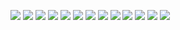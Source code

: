[![](https://github-readme-stats.vercel.app/api/pin/?username=FayasNoushad&repo=Pet-Names)](https://github.com/FayasNoushad/Pet-Names)
[![](https://github-readme-stats.vercel.app/api/pin/?username=FayasNoushad&repo=Dog-Facts)](https://github.com/FayasNoushad/Dog-Facts)
[![](https://github-readme-stats.vercel.app/api/pin/?username=FayasNoushad&repo=Cat-Facts)](https://github.com/FayasNoushad/Cat-Facts)
[![](https://github-readme-stats.vercel.app/api/pin/?username=FayasNoushad&repo=Jokes)](https://github.com/FayasNoushad/Jokes)
[![](https://github-readme-stats.vercel.app/api/pin/?username=FayasNoushad&repo=YouTube-Tags)](https://github.com/FayasNoushad/YouTube-Tags)
[![](https://github-readme-stats.vercel.app/api/pin/?username=FayasNoushad&repo=Random-Cats-Photos)](https://github.com/FayasNoushad/Random-Cats-Photos)
[![](https://github-readme-stats.vercel.app/api/pin/?username=FayasNoushad&repo=Telegraph)](https://github.com/FayasNoushad/YouTube-Tags)
[![](https://github-readme-stats.vercel.app/api/pin/?username=FayasNoushad&repo=Country-Info)](https://github.com/FayasNoushad/Country-Info)
[![](https://github-readme-stats.vercel.app/api/pin/?username=FayasNoushad&repo=Corona-Info)](https://github.com/FayasNoushad/Corona-Info)
[![](https://github-readme-stats.vercel.app/api/pin/?username=FayasNoushad&repo=Play-Store-Search)](https://github.com/FayasNoushad/Play-Store-Search)
[![](https://github-readme-stats.vercel.app/api/pin/?username=FayasNoushad&repo=YouTube-Search)](https://github.com/FayasNoushad/YouTube-Search)
[![](https://github-readme-stats.vercel.app/api/pin/?username=FayasNoushad&repo=Profile-Views-Hack)](https://github.com/FayasNoushad/Profile-Views-Hack)
[![](https://github-readme-stats.vercel.app/api/pin/?username=FayasNoushad&repo=String-to-Hashtag)](https://github.com/FayasNoushad/String-to-Hashtag)

